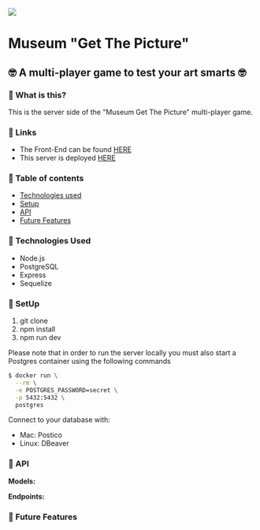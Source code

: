 ![](https://emojis.slackmojis.com/emojis/images/1542340470/4976/perfect.gif?1542340470)

# **Museum "Get The Picture"**

## :nerd_face: A multi-player game to test your art smarts :nerd_face:

### :pushpin: What is this?
This is the server side of the "Museum Get The Picture" multi-player game.

### :pushpin: Links
* The Front-End can be found [HERE](https://github.com/JetskevdWouden/museum-game-app-front)
* This server is deployed [HERE](https://protected-eyrie-79199.herokuapp.com)

### :pushpin: Table of contents

* [Technologies used](#technologies_used)
* [Setup](#setup)
* [API](#api)
* [Future Features](#future_features)

### :pushpin: Technologies Used

* Node.js
* PostgreSQL
* Express
* Sequelize

### :pushpin: SetUp

1. git clone
2. npm install
3. npm run dev

Please note that in order to run the server locally you must also start a Postgres container using the following commands
```bash
$ docker run \
  --rm \
  -e POSTGRES_PASSWORD=secret \
  -p 5432:5432 \
  postgres
```
Connect to your database with:
* Mac: Postico
* Linux: DBeaver

### :pushpin: API
**Models:**

**Endpoints:**

### :pushpin: Future Features
